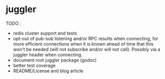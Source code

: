 # juggler

TODO :
* redis cluster support and tests
* opt-out of pub-sub listening and/or RPC results when connecting, for more efficient connections when it is known ahead of time that this won't be needed (will not subscribe and/or will not call). Possibly via a juggler header when connecting.
* document root juggler package (godoc)
* better test coverage
* README/License and blog article

